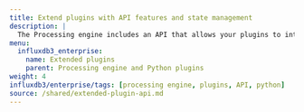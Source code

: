 ```yaml
---
title: Extend plugins with API features and state management
description: |
  The Processing engine includes an API that allows your plugins to interact with your data, build and write line protocol, and maintain state between executions.
menu:
  influxdb3_enterprise:
    name: Extended plugins
    parent: Processing engine and Python plugins
weight: 4
influxdb3/enterprise/tags: [processing engine, plugins, API, python]
source: /shared/extended-plugin-api.md
---
```


<!-- 
// SOURCE content/shared/extended-plugin-api.md
-->
